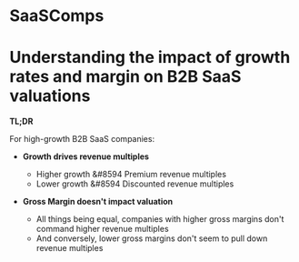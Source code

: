 # SaaSComps

# Understanding the impact of growth rates and margin on B2B SaaS valuations

**TL;DR**
    
For high-growth B2B SaaS companies:

* **Growth drives revenue multiples**
  * Higher growth &#8594 Premium revenue multiples
  * Lower growth &#8594 Discounted revenue multiples
         
* **Gross Margin doesn't impact valuation**
  * All things being equal, companies with higher gross margins don't command higher revenue multiples
  * And conversely, lower gross margins don't seem to pull down revenue multiples

